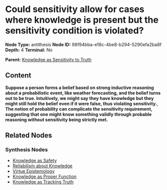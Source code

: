 # Could sensitivity allow for cases where knowledge is present but the sensitivity condition is violated?

**Node Type:** antithesis
**Node ID:** 98f94bba-e18c-4be8-b294-5290efa2ba8f
**Depth:** 4
**Terminal:** No

**Parent:** [Knowledge as Sensitivity to Truth](knowledge-as-sensitivity-to-truth-synthesis-2a4c0b48-06b4-4df3-af60-173be7b85acb.md)

## Content

**Suppose a person forms a belief based on strong inductive reasoning about a probabilistic event, like weather forecasting, and the belief turns out to be true. Intuitively, we might say they have knowledge but they might still hold the belief even if it were false, thus violating sensitivity.**, **The notion of probability can complicate the sensitivity requirement, suggesting that one might know something validly through probable reasoning without sensitivity being strictly met.**

## Related Nodes

### Synthesis Nodes

- [Knowledge as Safety](knowledge-as-safety-synthesis-0e730240-bac8-401b-9743-e15d54897e60.md)
- [Reliabilism about Knowledge](reliabilism-about-knowledge-synthesis-362d1fbe-6fb3-4a7f-ade6-d8211656bd94.md)
- [Virtue Epistemology](virtue-epistemology-synthesis-92014a70-9233-4cb9-a6e4-cf57d9e71687.md)
- [Knowledge as Proper Function](knowledge-as-proper-function-synthesis-704c491d-d07a-4bbf-8f7b-2147c0541bcf.md)
- [Knowledge as Tracking Truth](knowledge-as-tracking-truth-synthesis-c2a3bfd5-c5ad-4c1e-bab0-08e18d34ea76.md)
